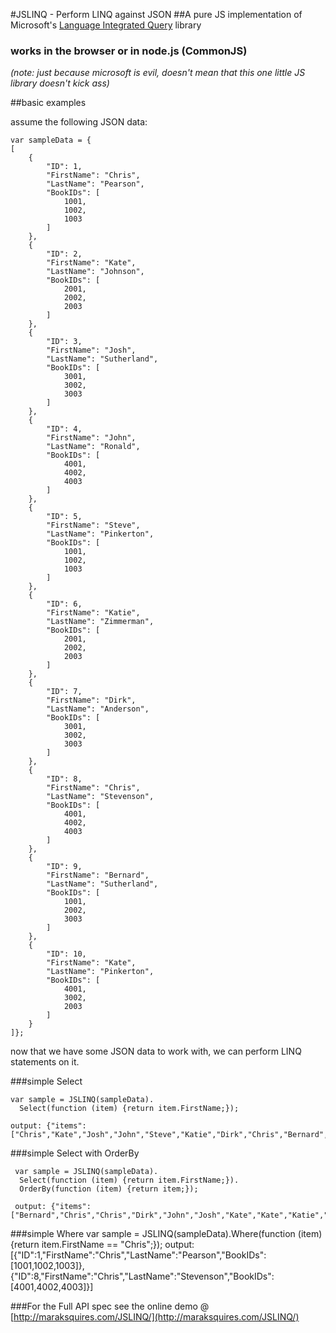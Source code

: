 #JSLINQ - Perform LINQ against JSON
##A pure JS implementation of Microsoft's [Language Integrated Query](http://en.wikipedia.org/wiki/Language_Integrated_Query) library
### works in the browser or in node.js (CommonJS)
<em>(note: just because microsoft is evil, doesn't mean that this one little JS library doesn't kick ass)</em>

##basic examples

assume the following JSON data:

    var sampleData = {
    [
        {
            "ID": 1,
            "FirstName": "Chris",
            "LastName": "Pearson",
            "BookIDs": [
                1001,
                1002,
                1003
            ]
        },
        {
            "ID": 2,
            "FirstName": "Kate",
            "LastName": "Johnson",
            "BookIDs": [
                2001,
                2002,
                2003
            ]
        },
        {
            "ID": 3,
            "FirstName": "Josh",
            "LastName": "Sutherland",
            "BookIDs": [
                3001,
                3002,
                3003
            ]
        },
        {
            "ID": 4,
            "FirstName": "John",
            "LastName": "Ronald",
            "BookIDs": [
                4001,
                4002,
                4003
            ]
        },
        {
            "ID": 5,
            "FirstName": "Steve",
            "LastName": "Pinkerton",
            "BookIDs": [
                1001,
                1002,
                1003
            ]
        },
        {
            "ID": 6,
            "FirstName": "Katie",
            "LastName": "Zimmerman",
            "BookIDs": [
                2001,
                2002,
                2003
            ]
        },
        {
            "ID": 7,
            "FirstName": "Dirk",
            "LastName": "Anderson",
            "BookIDs": [
                3001,
                3002,
                3003
            ]
        },
        {
            "ID": 8,
            "FirstName": "Chris",
            "LastName": "Stevenson",
            "BookIDs": [
                4001,
                4002,
                4003
            ]
        },
        {
            "ID": 9,
            "FirstName": "Bernard",
            "LastName": "Sutherland",
            "BookIDs": [
                1001,
                2002,
                3003
            ]
        },
        {
            "ID": 10,
            "FirstName": "Kate",
            "LastName": "Pinkerton",
            "BookIDs": [
                4001,
                3002,
                2003
            ]
        }
    ]};

now that we have some JSON data to work with, we can perform LINQ statements on it.

###simple Select

    var sample = JSLINQ(sampleData).
      Select(function (item) {return item.FirstName;});

    output: {"items":["Chris","Kate","Josh","John","Steve","Katie","Dirk","Chris","Bernard","Kate"]}

###simple Select with OrderBy

     var sample = JSLINQ(sampleData).
      Select(function (item) {return item.FirstName;}).
      OrderBy(function (item) {return item;});

     output: {"items":["Bernard","Chris","Chris","Dirk","John","Josh","Kate","Kate","Katie","Steve"]}

###simple Where 
					var sample = JSLINQ(sampleData).Where(function (item) {return item.FirstName == "Chris";});
					output: [{"ID":1,"FirstName":"Chris","LastName":"Pearson","BookIDs":[1001,1002,1003]},{"ID":8,"FirstName":"Chris","LastName":"Stevenson","BookIDs":[4001,4002,4003]}]

###For the Full API spec see the online demo @ [http://maraksquires.com/JSLINQ/](http://maraksquires.com/JSLINQ/)
